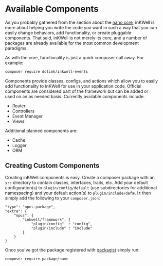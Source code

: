 # Available Components

As you probably gathered from the section about the [nano core](02-nano-core), inKWell is more
about helping you write the code you want in such a way that you can easily change behaviors, add
functionality, or create pluggable components.  That said, inKWell is not merely its core, and a
number of packages are already available for the most common development paradigms.

As with the core, functionality is just a quick composer call away.  For example:

```bash
composer require dotink/inkwell-events
```

Components provide classes, configs, and actions which allow you to easily add functionality to
inKWell for use in your application code.  Official components are considered part of the framework
but can be added or used on an as needed basis.  Currently available components include:

- Router
- Controllers
- Event Manager
- Views

Additional planned components are:

- Cache
- Logger
- ORM

## Creating Custom Components

Creating inKWell components is easy.  Create a composer package with an `src` directory to contain
classes, interfaces, traits, etc.  Add your default configuration(s) to `plugin/config/default`
(use subdirectories for additional namespacing) and your default action(s) to `plugin/include/default`
then simply add the following to your `composer.json`:

```
"type": "opus-package",
"extra": {
	"opus": {
		"inkwell/framework": {
			"plugin/config"  : "config",
			"plugin/include" : "include"
		}
	}
}
```

Once you've got the package registered with [packagist](https://packagist.org/) simply run:

```bash
composer require package/name
```
